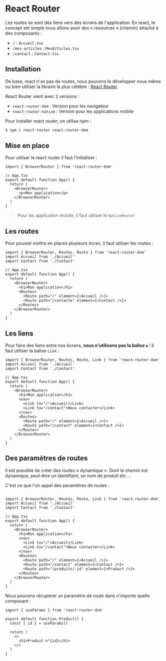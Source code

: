 # React Router

Les routes se sont des liens vers des écrans de l'application. En react, le concept est simple nous allons avoir des « resources » (chemin) attaché à des composants :

- `/` : `Accueil.tsx`
- `/mes-articles` : `MesArticles.tsx`
- `/contact` : `Contact.tsx`

## Installation

De base, react n'as pas de routes, nous pouvons le développer nous même ou bien utiliser la libraire la plus célébre : [React Router](https://reactrouter.com/en/main)

React Router vient avec 2 versions :

- `react-router-dom` : Version pour les navigateur
- `react-router-native` : Version pour les applications mobile

Pour installer react router, on utilise npm :

```bash
$ npm i react-router react-router-dom
```

## Mise en place

Pour utiliser le react router il faut l'initialiser :

```tsx
import { BrowserRouter } from 'react-router-dom'

// App.tsx
export default function App() {
  return (
    <BrowserRouter>
      <p>Mon application</p>
    </BrowserRouter>
  )
}
```

> Pour les application mobile, il faut utiliser le `NativeRouter`

## Les routes

Pour pouvoir mettre en places plusieurs écran, il faut utiliser les routes :

```tsx
import { BrowserRouter, Routes, Route } from 'react-router-dom'
import Accueil from './Accueil'
import Contact from './Contact'

// App.tsx
export default function App() {
  return (
    <BrowserRouter>
      <h1>Mon application</h1>
      <Routes>
        <Route path="/" element={<Accueil />}>
        <Route path="/contacte" element={<Contact />}>
      </Routes>
    </BrowserRouter>
  )
}
```

## Les liens

Pour faire des liens entre nos écrans, **nous n'utilisons pas la balise `a`** ! Il faut utiliser la balise `Link` :

```tsx
import { BrowserRouter, Routes, Route, Link } from 'react-router-dom'
import Accueil from './Accueil'
import Contact from './Contact'

// App.tsx
export default function App() {
  return (
    <BrowserRouter>
      <h1>Mon application</h1>
      <nav>
        <Link to="/">Accueil</Link>
        <Link to="/contact">Nous contacter</Link>
      </nav>
      <Routes>
        <Route path="/" element={<Accueil />}>
        <Route path="/contact" element={<Contact />}>
      </Routes>
    </BrowserRouter>
  )
}
```

## Des paramètres de routes

Il est possible de créer des routes « dynamique ». Dont le chemin est dynamique, peut-être un identifiant, un nom de produit etc ...

C'est ce que l'on appel des paramètres de routes :

```tsx

import { BrowserRouter, Routes, Route, Link } from 'react-router-dom'
import Accueil from './Accueil'
import Contact from './Contact'

// App.tsx
export default function App() {
  return (
    <BrowserRouter>
      <h1>Mon application</h1>
      <nav>
        <Link to="/">Accueil</Link>
        <Link to="/contact">Nous contacter</Link>
      </nav>
      <Routes>
        <Route path="/" element={<Accueil />}>
        <Route path="/contact" element={<Contact />}>
        <Route path="/produits/:id" element={<Product />}>
      </Routes>
    </BrowserRouter>
  )
}
```

Nous pouvons récupérer un paramètre de route dans n'importe quelle composant :

```tsx
import { useParams } from 'react-router-dom'

export default function Product() {
  const { id } = useParams()

  return (
    <>
      <h1>Produit n°{id}</h1>
    </>
  )
}
```
